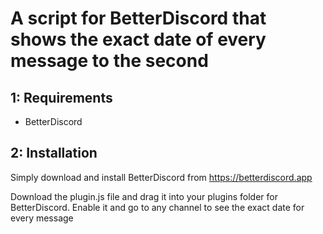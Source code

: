 # A script for BetterDiscord that shows the exact date of every message to the second


## 1: Requirements

- BetterDiscord

## 2: Installation

Simply download and install BetterDiscord from https://betterdiscord.app 


Download the plugin.js file and drag it into your plugins folder for BetterDiscord. Enable it and go to any channel to see the exact date for every message

